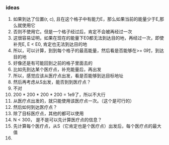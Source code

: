### ideas
1. 如果到达了位置(r, c), 且在这个格子中有能力E，那么如果当前的能量少于E,那么就使用它
2. 否则不使用它。但是一个格子经过后，肯定不会被再经过一次
3. 这很容易证明，如果在现在的能量下E0都无法到达目的地，再经过一次，即使补充E, E < E0, 肯定也无法到达目的地
4. 所以，可以计算，到到每个格子的最高能量，然后看是否能够在>= 0时，到达目的地
5. 好像还是有可能回到之前的格子里面去的
6. 比如先到达某个医疗点，补充能量后，再出发
7. 所以，感觉应该从医疗点出发，看是否能够到达目标地址
8. 然后再考虑从S出发，能否到到医疗点？
9. 不对
10. 200 * 200 * 200 * 200 = 1e9了，所以不大行
11. 从医疗点出发的，就只能使用该医疗点一次。（这个是可行的）
12. 然后如何到达医疗点？
13. 除了目标医疗点，其他的都可以使用
14. N < 300， 是不是可以先计算医疗点的信息？
15. 先计算每个医疗点，从S（它肯定也是个医疗点）出发后，每个医疗点的最大值
16. 